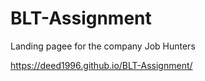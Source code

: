 # BLT-Assignment


Landing pagee for the company Job Hunters

https://deed1996.github.io/BLT-Assignment/
